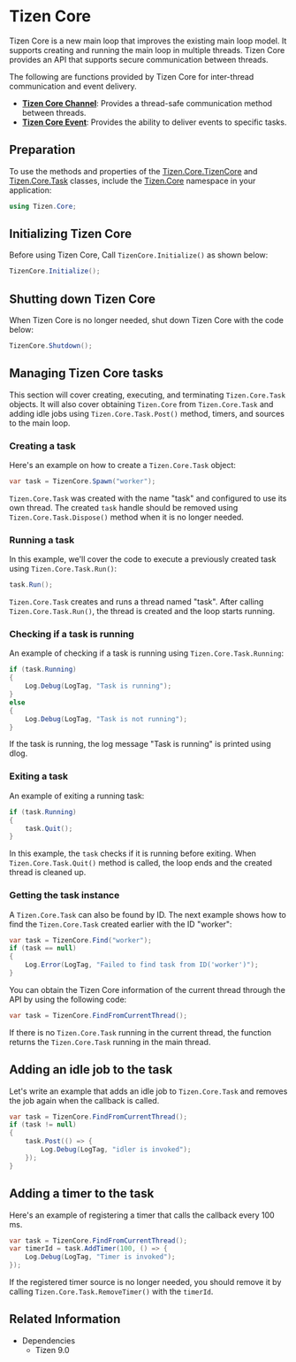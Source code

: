 # Tizen Core

Tizen Core is a new main loop that improves the existing main loop model. It supports creating and running the main loop in multiple threads.
Tizen Core provides an API that supports secure communication between threads.

The following are functions provided by Tizen Core for inter-thread communication and event delivery.
 - **[Tizen Core Channel](./tizen-core-channel.md)**: Provides a thread-safe communication method between threads.
 - **[Tizen Core Event](./tizen-core-event.md)**: Provides the ability to deliver events to specific tasks.

## Preparation

To use the methods and properties of the [Tizen.Core.TizenCore](/application/dotnet/api/TizenFX/latest/api/Tizen.Core.TizenCore.html) and [Tizen.Core.Task](/application/dotnet/api/TizenFX/latest/api/Tizen.Core.Task.html) classes, include the [Tizen.Core](/application/dotnet/api/TizenFX/latest/api/Tizen.Core.html) namespace in your application:

```csharp
using Tizen.Core;
```

## Initializing Tizen Core
Before using Tizen Core, Call `TizenCore.Initialize()` as shown below:

```csharp
TizenCore.Initialize();
```

## Shutting down Tizen Core
When Tizen Core is no longer needed, shut down Tizen Core with the code below:
```csharp
TizenCore.Shutdown();
```

## Managing Tizen Core tasks
This section will cover creating, executing, and terminating `Tizen.Core.Task` objects. It will also cover obtaining `Tizen.Core` from `Tizen.Core.Task` and adding idle jobs using `Tizen.Core.Task.Post()` method, timers, and sources to the main loop.

### Creating a task
Here's an example on how to create a `Tizen.Core.Task` object:
```csharp
var task = TizenCore.Spawn("worker");
```
`Tizen.Core.Task` was created with the name "task" and configured to use its own thread.
The created `task` handle should be removed using `Tizen.Core.Task.Dispose()` method when it is no longer needed.


### Running a task
In this example, we'll cover the code to execute a previously created task using `Tizen.Core.Task.Run()`:
```csharp
task.Run();
```
`Tizen.Core.Task` creates and runs a thread named "task". After calling `Tizen.Core.Task.Run()`, the thread is created and the loop starts running.

### Checking if a task is running
An example of checking if a task is running using `Tizen.Core.Task.Running`:
```csharp
if (task.Running)
{
    Log.Debug(LogTag, "Task is running");
}
else
{
    Log.Debug(LogTag, "Task is not running");
}
```
If the task is running, the log message "Task is running" is printed using dlog.

### Exiting a task
An example of exiting a running task:
```csharp
if (task.Running)
{
    task.Quit();
}
```
In this example, the `task` checks if it is running before exiting. When `Tizen.Core.Task.Quit()` method is called, the loop ends and the created thread is cleaned up.

### Getting the task instance
A `Tizen.Core.Task` can also be found by ID. The next example shows how to find the `Tizen.Core.Task` created earlier with the ID "worker":
```csharp
var task = TizenCore.Find("worker");
if (task == null)
{
    Log.Error(LogTag, "Failed to find task from ID('worker')");
}
```

You can obtain the Tizen Core information of the current thread through the API by using the following code:
```csharp
var task = TizenCore.FindFromCurrentThread();
```
If there is no `Tizen.Core.Task` running in the current thread, the function returns the `Tizen.Core.Task` running in the main thread.

## Adding an idle job to the task
Let's write an example that adds an idle job to `Tizen.Core.Task` and removes the job again when the callback is called.
```csharp
var task = TizenCore.FindFromCurrentThread();
if (task != null)
{
    task.Post(() => {
        Log.Debug(LogTag, "idler is invoked");
    });
}
```

## Adding a timer to the task
Here's an example of registering a timer that calls the callback every 100 ms.
```csharp
var task = TizenCore.FindFromCurrentThread();
var timerId = task.AddTimer(100, () => {
    Log.Debug(LogTag, "Timer is invoked");
});
```
If the registered timer source is no longer needed, you should remove it by calling `Tizen.Core.Task.RemoveTimer()` with the `timerId`.

## Related Information
- Dependencies
  - Tizen 9.0
